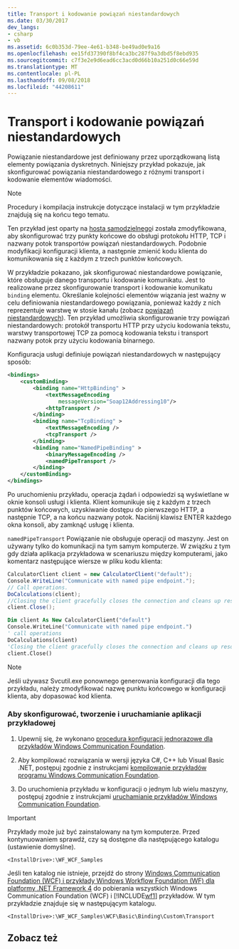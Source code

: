 ```yaml
---
title: Transport i kodowanie powiązań niestandardowych
ms.date: 03/30/2017
dev_langs:
- csharp
- vb
ms.assetid: 6c0b353d-79ee-4e61-b348-be49ad0e9a16
ms.openlocfilehash: ee15fd37390f8bf4ca3bc287f9a3dbd5f8ebd935
ms.sourcegitcommit: c7f3e2e9d6ead6cc3acd0d66b10a251d0c66e59d
ms.translationtype: MT
ms.contentlocale: pl-PL
ms.lasthandoff: 09/08/2018
ms.locfileid: "44208611"
---
```

# <a name="custom-binding-transport-and-encoding"></a>Transport i kodowanie powiązań niestandardowych
Powiązanie niestandardowe jest definiowany przez uporządkowaną listą elementy powiązania dyskretnych. Niniejszy przykład pokazuje, jak skonfigurować powiązania niestandardowego z różnymi transport i kodowanie elementów wiadomości.  
  
> [!NOTE]
>  Procedury i kompilacja instrukcje dotyczące instalacji w tym przykładzie znajdują się na końcu tego tematu.  
  
 Ten przykład jest oparty na [hosta samodzielnego](../../../../docs/framework/wcf/samples/self-host.md)i została zmodyfikowana, aby skonfigurować trzy punkty końcowe do obsługi protokołu HTTP, TCP i nazwany potok transportów powiązań niestandardowych. Podobnie modyfikacji konfiguracji klienta, a następnie zmienić kodu klienta do komunikowania się z każdym z trzech punktów końcowych.  
  
 W przykładzie pokazano, jak skonfigurować niestandardowe powiązanie, które obsługuje danego transportu i kodowanie komunikatu. Jest to realizowane przez skonfigurowanie transport i kodowanie komunikatu `binding` elementu. Określanie kolejności elementów wiązania jest ważny w celu definiowania niestandardowego powiązania, ponieważ każdy z nich reprezentuje warstwę w stosie kanału (zobacz [powiązań niestandardowych](../../../../docs/framework/wcf/extending/custom-bindings.md)). Ten przykład umożliwia skonfigurowanie trzy powiązań niestandardowych: protokół transportu HTTP przy użyciu kodowania tekstu, warstwy transportowej TCP za pomocą kodowania tekstu i transport nazwany potok przy użyciu kodowania binarnego.  
  
 Konfiguracja usługi definiuje powiązań niestandardowych w następujący sposób:  
  
```xml  
<bindings>  
    <customBinding>  
        <binding name="HttpBinding" >  
            <textMessageEncoding   
                messageVersion="Soap12Addressing10"/>  
            <httpTransport />  
        </binding>  
        <binding name="TcpBinding" >  
            <textMessageEncoding />  
            <tcpTransport />  
        </binding>  
        <binding name="NamedPipeBinding" >  
            <binaryMessageEncoding />  
            <namedPipeTransport />  
        </binding>  
    </customBinding>  
</bindings>  
```  
  
 Po uruchomieniu przykładu, operacja żądań i odpowiedzi są wyświetlane w oknie konsoli usługi i klienta. Klient komunikuje się z każdym z trzech punktów końcowych, uzyskiwanie dostępu do pierwszego HTTP, a następnie TCP, a na końcu nazwany potok. Naciśnij klawisz ENTER każdego okna konsoli, aby zamknąć usługę i klienta.  
  
 `namedPipeTransport` Powiązanie nie obsługuje operacji od maszyny. Jest on używany tylko do komunikacji na tym samym komputerze. W związku z tym gdy działa aplikacja przykładowa w scenariuszu między komputerami, jako komentarz następujące wiersze w pliku kodu klienta:  
  
```csharp  
CalculatorClient client = new CalculatorClient("default");  
Console.WriteLine("Communicate with named pipe endpoint.");  
// Call operations.  
DoCalculations(client);  
//Closing the client gracefully closes the connection and cleans up resources  
client.Close();  
```  
  
```vb  
Dim client As New CalculatorClient("default")  
Console.WriteLine("Communicate with named pipe endpoint.")  
' call operations  
DoCalculations(client)  
'Closing the client gracefully closes the connection and cleans up resources  
client.Close()  
```  
  
> [!NOTE]
>  Jeśli używasz Svcutil.exe ponownego generowania konfiguracji dla tego przykładu, należy zmodyfikować nazwę punktu końcowego w konfiguracji klienta, aby dopasować kod klienta.  
  
### <a name="to-set-up-build-and-run-the-sample"></a>Aby skonfigurować, tworzenie i uruchamianie aplikacji przykładowej  
  
1.  Upewnij się, że wykonano [procedura konfiguracji jednorazowe dla przykładów Windows Communication Foundation](../../../../docs/framework/wcf/samples/one-time-setup-procedure-for-the-wcf-samples.md).  
  
2.  Aby kompilować rozwiązania w wersji języka C#, C++ lub Visual Basic .NET, postępuj zgodnie z instrukcjami [kompilowanie przykładów programu Windows Communication Foundation](../../../../docs/framework/wcf/samples/building-the-samples.md).  
  
3.  Do uruchomienia przykładu w konfiguracji o jednym lub wielu maszyny, postępuj zgodnie z instrukcjami [uruchamianie przykładów Windows Communication Foundation](../../../../docs/framework/wcf/samples/running-the-samples.md).  
  
> [!IMPORTANT]
>  Przykłady może już być zainstalowany na tym komputerze. Przed kontynuowaniem sprawdź, czy są dostępne dla następującego katalogu (ustawienie domyślne).  
>   
>  `<InstallDrive>:\WF_WCF_Samples`  
>   
>  Jeśli ten katalog nie istnieje, przejdź do strony [Windows Communication Foundation (WCF) i przykłady Windows Workflow Foundation (WF) dla platformy .NET Framework 4](https://go.microsoft.com/fwlink/?LinkId=150780) do pobierania wszystkich Windows Communication Foundation (WCF) i [!INCLUDE[wf1](../../../../includes/wf1-md.md)] przykładów. W tym przykładzie znajduje się w następującym katalogu.  
>   
>  `<InstallDrive>:\WF_WCF_Samples\WCF\Basic\Binding\Custom\Transport`  
  
## <a name="see-also"></a>Zobacz też
